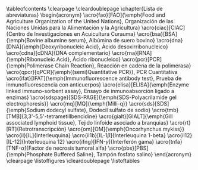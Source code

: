 \tableofcontents
\clearpage
\cleardoublepage
\chapter{Lista de abreviaturas}
	\begin{acronym}
	\acro{fao}[FAO]{\emph{Food and Agriculture Organization of the United Nations}, Organización de las Naciones Unidas para la Alimentación y la Agricultura}
	\acro{ciac}[CIAC]{Centro de Investigacíones en Acuicultura Curauma}
	\acro{bsa}[BSA]{\emph{Bovine albumine serum}, Albúmina de suero bovino}
	\acro{dna}[DNA]{\emph{Deoxyribonucleic Acid}, Ácido desoxirribonucleico}
	\acro{cdna}[cDNA]{DNA complementario}
	\acro{rna}[RNA]{\emph{Ribonucleic Acid}, Ácido ribonucleico}
	\acro{pcr}[PCR]{\emph{Polimerase Chain Reaction}, Reacción en cadena de la polimerasa}
	\acro{qpcr}[qPCR]{\emph{(semi)Quantitative PCR}}, PCR Cuantitativa
	\acro{ifat}[IFAT]{\emph{Immunofluorescence antibody test}, Prueba de inmunofluorescencia con anticuerpos}
	\acro{elisa}[ELISA]{\emph{Enzyme linked immuno-sorbent assay}, Ensayo de inmunoabsorción ligado a enzimas}
	\acro{sdspage}[SDS-PAGE]{\emph{SDS-Polyacrilamide gel electrophoresis}}
	\acro{mq}[MQ]{\emph{Milli-q}}
	\acro{sds}[SDS]{\emph{Sodium dodecyl sulfate}, Dodecil sulfato de sodio}
	\acro{tmb}[TMB]{3,3'-5,5'-tetrametillbencidine}
	\acro{gialt}[GIALT]{\emph{Gill associated lymphoid tissue}, Tejido linfoide asociado a branquias}
	\acro{rt}[RT]{Retrotranscripción}
	\acro{om}[OM]{\emph{Oncorhynchus mykiss}}
	\acro{il}[IL]{Interleuquina}
	\acro{il1b}[IL-1$\beta$]{Interleuquina 1-beta}
	\acro{il12}[IL-12]{Interleuquina 12}
	\acro{ifng}[IFN-$\gamma$]{Interferón gama}
	\acro{tnfa}[TNF-$\alpha$]{Factor de necrosis tumoral alfa}
	\acro{pbs}[PBS]{\emph{Phosphate Buffered Saline}, Tampón fosfato salino}
	\end{acronym}
\clearpage
\listoffigures
\cleardoublepage
\listoftables

